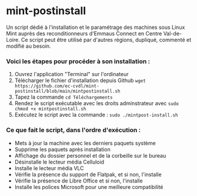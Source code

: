 # mint-postinstall
Un script dédié à l'installation et le paramétrage des machines sous Linux Mint auprès des reconditionneurs d'Emmaus Connect en Centre Val-de-Loire. Ce script peut être utilisé par d'autres régions, dupliqué, commenté et modifié au besoin.

### Voici les étapes pour procéder à son installation :
1. Ouvrez l'application "Terminal" sur l'ordinateur
2. Télécharger le fichier d'installation depuis Github
  `wget https://github.com/ec-cvdl/mint-postinstall/blob/main/mintpostinstall.sh`
3. Tapez la commande
  `cd Téléchargements`
4. Rendez le script exécutable avec les droits adminstrateur avec
   `sudo chmod +x mintpostinstall.sh`
5. Exécutez le script avec la commande :
  `sudo ./mintpost-install.sh`
### Ce que fait le script, dans l'ordre d'exécution :
- Mets à jour la machine avec les derniers paquets système
- Supprime les paquets après installation
- Affichage du dossier personnel et de la corbeille sur le bureau
- Désinstalle le lecteur média Celluloid
- Installe le lecteur média VLC
- Vérifie la présence du support de Flatpak, et si non, l'installe
- Vérifie la présence de Libre Office et si non, l'installe
- Installe les polices Microsoft pour une meilleure compatibilité
